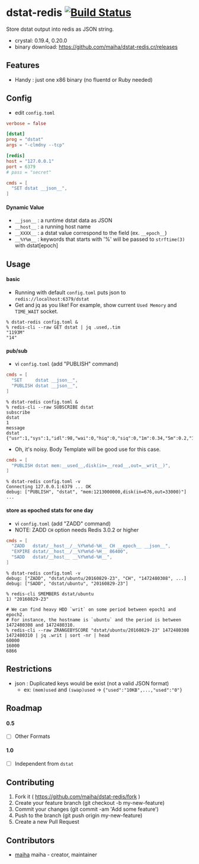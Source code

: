 # dstat-redis [![Build Status](https://travis-ci.org/maiha/dstat-redis.cr.svg?branch=master)](https://travis-ci.org/maiha/dstat-redis.cr)

Store dstat output into redis as JSON string.

- crystal: 0.19.4, 0.20.0
- binary download: https://github.com/maiha/dstat-redis.cr/releases

## Features

- Handy : just one x86 binary (no fluentd or Ruby needed)

## Config

- edit `config.toml`

```toml
verbose = false

[dstat]
prog = "dstat"
args = "-clmdny --tcp"

[redis]
host = "127.0.0.1"
port = 6379
# pass = "secret"

cmds = [
  "SET dstat __json__",
]
```

#### Dynamic Value

- `__json__` : a runtime dstat data as JSON
- `__host__` : a running host name
- `__XXXX__` : a dstat value correspond to the field (ex. `__epoch__`)
- `__%Y%m__` : keywords that starts with '%' will be passed to `strftime(3)` with dstat[epoch]

## Usage

#### basic

- Running with default `config.toml` puts json to `redis://localhost:6379/dstat`
- Get and jq as you like! For example, show current `Used Memory` and `TIME_WAIT` socket.

```shell
% dstat-redis config.toml &
% redis-cli --raw GET dstat | jq .used,.tim
"1193M"
"14"
```

#### pub/sub

- vi `config.toml` (add "PUBLISH" command)

```toml
cmds = [
  "SET     dstat __json__",
  "PUBLISH dstat __json__",
]
```

```shell
% dstat-redis config.toml &
% redis-cli --raw SUBSCRIBE dstat
subscribe
dstat
1
message
dstat
{"usr":1,"sys":1,"idl":98,"wai":0,"hiq":0,"siq":0,"1m":0.34,"5m":0.2,"15m":0.14,"used":663000000,"buff":356000000,"cach":788000000,"free":193000000,"read":0,"writ":16000,"recv":1740,"send":1320,"int":374,"csw":474,"lis":19,"act":19,"syn":0,"tim":2,"clo":0,"epoch":1472404633}
```

- Oh, it's noisy. Body Template will be good use for this case.

```toml
cmds = [
  "PUBLISH dstat mem:__used__,disk(in=__read__,out=__writ__)",
]
```

```shell
% dstat-redis config.toml -v
Connecting 127.0.0.1:6379 ... OK
debug: ["PUBLISH", "dstat", "mem:1213000000,disk(in=676,out=33000)"]
...
```

#### store as epoched stats for one day

- vi `config.toml` (add "ZADD" command)
- NOTE: ZADD `CH` option needs Redis 3.0.2 or higher

```toml
cmds = [
  "ZADD   dstat/__host__/__%Y%m%d-%H__ CH __epoch__ __json__",
  "EXPIRE dstat/__host__/__%Y%m%d-%H__ 86400",
  "SADD   dstat/__host__ __%Y%m%d-%H__",
]
```

```shell
% dstat-redis config.toml -v
debug: ["ZADD", "dstat/ubuntu/20160829-23", "CH", "1472480308", ...]
debug: ["SADD", "dstat/ubuntu", "20160829-23"]

% redis-cli SMEMBERS dstat/ubuntu
1) "20160829-23"

# We can find heavy HDD `writ` on some period between epoch1 and epoch2.
# For instance, the hostname is `ubuntu` and the period is between 1472480308 and 1472480310.
% redis-cli --raw ZRANGEBYSCORE "dstat/ubuntu/20160829-23" 1472480308 1472480310 | jq .writ | sort -nr | head
60000
16000
6866
```

## Restrictions

- json : Duplicated keys would be exist (not a valid JSON format)
  - ex: `(mem)used` and `(swap)used` -> `{"used":"10KB",...,"used":"0"}`

## Roadmap

#### 0.5

- [ ] Other Formats

#### 1.0

- [ ] Independent from `dstat`

## Contributing

1. Fork it ( https://github.com/maiha/dstat-redis/fork )
2. Create your feature branch (git checkout -b my-new-feature)
3. Commit your changes (git commit -am 'Add some feature')
4. Push to the branch (git push origin my-new-feature)
5. Create a new Pull Request

## Contributors

- [maiha](https://github.com/maiha) maiha - creator, maintainer
